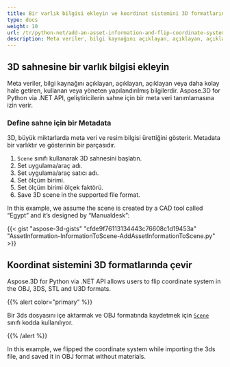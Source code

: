 ```yaml
---
title: Bir varlık bilgisi ekleyin ve koordinat sistemini 3D formatlarında çevirin
type: docs
weight: 10
url: /tr/python-net/add-an-asset-information-and-flip-coordinate-system-in-3d-formats/
description: Meta veriler, bilgi kaynağını açıklayan, açıklayan, açıklayan veya daha kolay hale getiren, kullanan veya yöneten yapılandırılmış bilgilerdir. Aspose.3D for Python via .NET API, geliştiricilerin sahne için bir meta veri tanımlamasına izin verir.
---
```

##  **3D sahnesine bir varlık bilgisi ekleyin**
Meta veriler, bilgi kaynağını açıklayan, açıklayan, açıklayan veya daha kolay hale getiren, kullanan veya yöneten yapılandırılmış bilgilerdir. Aspose.3D for Python via .NET API, geliştiricilerin sahne için bir meta veri tanımlamasına izin verir.
###  **Define sahne için bir Metadata**
3D, büyük miktarlarda meta veri ve resim bilgisi ürettiğini gösterir. Metadata bir varlıktır ve gösterinin bir parçasıdır.

1. `Scene` sınıfı kullanarak 3D sahnesini başlatın.
1. Set uygulama/araç adı.
1. Set uygulama/araç satıcı adı.
1. Set ölçüm birimi.
1. Set ölçüm birimi ölçek faktörü.
1. Save 3D scene in the supported file format.

In this example, we assume the scene is created by a CAD tool called “Egypt” and it’s designed by “Manualdesk”:

{{< gist "aspose-3d-gists" "cfde9f76113134443c76608c1d19453a" "AssetInformation-InformationToScene-AddAssetInformationToScene.py" >}}
##  **Koordinat sistemini 3D formatlarında çevir**
Aspose.3D for Python via .NET API allows users to flip coordinate system in the OBJ, 3DS, STL and U3D formats.

{{% alert color="primary" %}} 

Bir 3ds dosyasını içe aktarmak ve OBJ formatında kaydetmek için [`Scene`](https://reference.aspose.com/3d/net/aspose.threed/scene) sınıfı kodda kullanılıyor.

{{% /alert %}} 

In this example, we flipped the coordinate system while importing the 3ds file, and saved it in OBJ format without materials.

